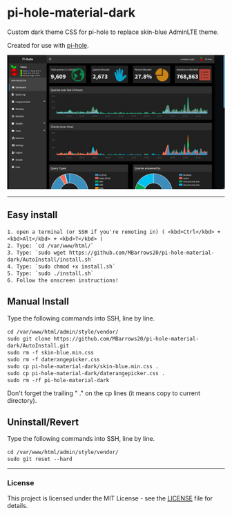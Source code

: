 # pi-hole-material-dark
Custom dark theme CSS for pi-hole to replace skin-blue AdminLTE theme.

Created for use with [pi-hole](https://github.com/pi-hole/pi-hole).

![Screenshot](dashboard.png)

---
## Easy install
````
1. open a terminal (or SSH if you're remoting in) ( <kbd>Ctrl</kbd> + <kbd>Alt</kbd> + <kbd>T</kbd> )
2. Type: `cd /var/www/html/`
3. Type: `sudo wget https://github.com/MBarrows20/pi-hole-material-dark/AutoInstall/install.sh`
4. Type: `sudo chmod +x install.sh`
5. Type: `sudo ./install.sh`
6. Follow the onscreen instructions!
````

## Manual Install
Type the following commands into SSH, line by line.

```
cd /var/www/html/admin/style/vendor/
sudo git clone https://github.com/MBarrows20/pi-hole-material-dark/AutoInstall.git
sudo rm -f skin-blue.min.css
sudo rm -f daterangepicker.css
sudo cp pi-hole-material-dark/skin-blue.min.css .
sudo cp pi-hole-material-dark/daterangepicker.css .
sudo rm -rf pi-hole-material-dark
```
Don't forget the trailing " ." on the cp lines (it means copy to current directory).

## Uninstall/Revert
Type the following commands into SSH, line by line.

```
cd /var/www/html/admin/style/vendor/
sudo git reset --hard
```

---

### License
This project is licensed under the MIT License - see the [LICENSE](LICENSE) file for details.
